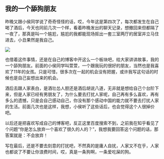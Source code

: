 ##  我的一个舔狗朋友

昨晚又跟小侯同学说了奇奇怪怪的话，哎，今年这是第四次了，每次都发生在自己喝了酒后，今天也同前几次一个样，看着昨晚发出的聊天记录，想撤回来但都隔了一夜了，那真是叫一个尴尬，尴尬的我都能现场抠出一套三室两厅的居室并立马住进去，小丑果然是我自己。

![](https://www.qnmlgb.top/media/editor/tg_20210322180925520124.jpg)

也借着这件事情，还是在自己的博客中开这么一个板块吧，给大家讲讲故事，我的一个舔狗朋友。前面的小侯同学叫萱萱，一个跟我玩的很好的朋友，当然也是我喜欢了11年的女孩。只是可惜，很多次在一起的机会没有把握，或许我写这句话的时候也是自己妄想出来的机会。

酒后去跟人家表白，是酒壮怂人胆还是酒后胡说八道，无非就是想给自己个台阶下来，但是人家已经有男朋友了，为什么要去打扰人家呢，自己再有多么喜欢，再有多么的遗憾，只是会自己感动自己，你没有那个感动中国的能力就不要去打扰人家的生活。前面几次也是这样，我想，小侯听了这些话后，也会觉得这个人很掉价吧。

以后还是把喜欢写成自己的博客吧，反正这里百度搜索不到，之前我在知乎看见了个问题“你是怎么放弃一个喜欢了很久的人的？”，我想我要回答这个问题的话，那答案就是：不会放弃！

写在最后，还是不要去刻意的打扰吧，不然真的是庸人自扰，人家又不在乎，人家也都说了不要让你浪费时间，哎，真是一条狗啊，一条爱吃屎的狗。



